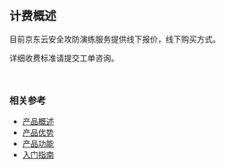 ## 计费概述 
目前京东云安全攻防演练服务提供线下报价，线下购买方式。

详细收费标准请提交工单咨询。

<br>   
   
### 相关参考
 - [产品概述](../Introduction/Product-Overview.md)
 - [产品优势](../Introduction/Benefits.md)
 - [产品功能](../Introduction/Features.md)
 - [入门指南](../Getting-Started/Getting-Started.md)

